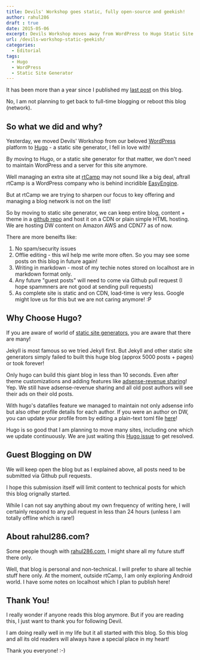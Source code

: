 ```yaml
---
title: Devils' Workshop goes static, fully open-source and geekish!
author: rahul286
draft : true
date: 2015-05-06
excerpt: Devils Workshop moves away from WordPress to Hugo Static Site Generator. Reasons and analysis.
url: /devils-workshop-static-geekish/
categories:
  - Editorial
tags:
  - Hugo
  - WordPress
  - Static Site Generator
---
```


It has been more than a year since I published my [last post](http://devilsworkshop.org/activate-dnd-disturb-check-status/) on this blog.

No, I am not planning to get back to full-time blogging or reboot this blog (network). 

## So what we did and why?

Yesterday, we moved Devils' Workshop from our beloved [WordPress](http://wordpress.org/) platform to [Hugo](http://gohugo.io/) - a static site generator, I fell in love with!

By moving to Hugo, or a static site generator for that matter, we don't need to maintain WordPress and a server for this site anymore. 

Well managing an extra site at [rtCamp](https://rtcamp.com/) may not sound like a big deal, aftrall rtCamp is a WordPress company who is behind incridible [EasyEngine](https://rtcamp.com/easyengine).

But at rtCamp we are trying to sharpen our focus to key offering and managing a blog network is not on the list!

So by moving to static site generator, we can keep entire blog, content + theme in a [github repo](https://github.com/rtCamp/devilsworkshop.org) and host it on a CDN or plain simple HTML hosting. We are hosting DW content on Amazon AWS and CDN77 as of now.

There are more beneifts like:

1. No spam/security issues
2. Offlie editing - this wil help me write more often. So you may see some posts on this blog in future again!
3. Writing in markdown - most of my techie notes stored on localhost are in markdown format only.
4. Any future "guest posts" will need to come via Github pull request (I hope spammners are not good at sending pull requests)
5. As complete site is static and on CDN, load-time is very less. Google might love us for this but we are not caring anymore! :P


## Why Choose Hugo?

If you are aware of world of [static site generators](http://www.staticgen.com/), you are aware that there are many!

Jekyll is most famous so we tried Jekyll first. But Jekyll and other static site generators simply failed to built this huge blog (approx 5000 posts + pages) or took forever!

Only hugo can build this giant blog in less than 10 seconds. Even after theme customizations and adding features like [adsense-revenue sharing](http://devilsworkshop.org/posts-adsense-ads-revenue-sharing-program/)! Yep. We still have adsense-revenue sharing and all old post authors will see their ads on their old posts. 

With hugo's datafiles feature we managed to maintain not only adsense info but also other profile details for each author. If you were an author on DW, you can update your profile from by editing a plain-text toml file [here](https://github.com/rtCamp/devilsworkshop.org/tree/master/data/authors)!

Hugo is so good that I am planning to move many sites, including one which we update continuously. We are just waiting this [Hugo issue](https://github.com/spf13/hugo/issues/465) to get resolved.

## Guest Blogging on DW

We will keep open the blog but as I explained above, all posts need to be submitted via Github pull requests. 

I hope this submission itself will limit content to technical posts for which this blog orignally started.


While I can not say anything about my own frequency of writing here, I will certainly respond to any pull request in less than 24 hours (unless I am totally offline which is rare!) 


## About rahul286.com?

Some people though with [rahul286.com](http://rahul286.com), I might share all my future stuff there only.

Well, that blog is personal and non-technical. I will prefer to share all techie stuff here only. At the moment, outside rtCamp, I am only exploring Android world. I have some notes on localhost which I plan to publish here!

## Thank You!

I really wonder if anyone reads this blog anymore. But if you are reading this, I just want to thank you for following Devil.

I am doing really well in my life but it all started with this blog. So this blog and all its old readers will always have a special place in my heart!

Thank you everyone! :-)